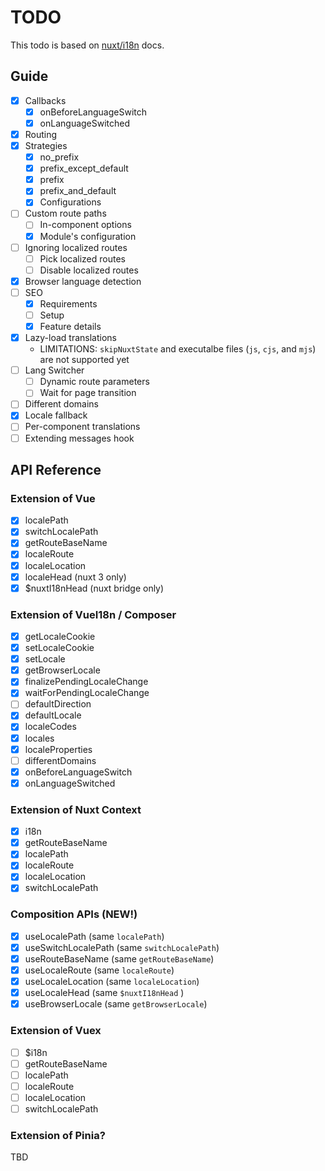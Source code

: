 # TODO

This todo is based on [nuxt/i18n](https://i18n.nuxtjs.org/) docs.

## Guide

- [x] Callbacks
  - [x] onBeforeLanguageSwitch
  - [x] onLanguageSwitched
- [x] Routing
- [x] Strategies
  - [x] no_prefix
  - [x] prefix_except_default
  - [x] prefix
  - [x] prefix_and_default
  - [x] Configurations
- [ ] Custom route paths
  - [ ] In-component options
  - [x] Module's configuration
- [ ] Ignoring localized routes
  - [ ] Pick localized routes
  - [ ] Disable localized routes
- [x] Browser language detection
- [ ] SEO
  - [x] Requirements
  - [ ] Setup
  - [x] Feature details
- [x] Lazy-load translations
  - LIMITATIONS: `skipNuxtState` and executalbe files (`js`, `cjs`, and `mjs`) are not supported yet
- [ ] Lang Switcher
  - [ ] Dynamic route parameters
  - [ ] Wait for page transition
- [ ] Different domains
- [x] Locale fallback
- [ ] Per-component translations
- [ ] Extending messages hook

## API Reference

### Extension of Vue

- [x] localePath
- [x] switchLocalePath
- [x] getRouteBaseName
- [x] localeRoute
- [x] localeLocation
- [x] localeHead (nuxt 3 only)
- [x] $nuxtI18nHead (nuxt bridge only)

### Extension of VueI18n / Composer

- [x] getLocaleCookie
- [x] setLocaleCookie
- [x] setLocale
- [x] getBrowserLocale
- [x] finalizePendingLocaleChange
- [x] waitForPendingLocaleChange
- [ ] defaultDirection
- [x] defaultLocale
- [x] localeCodes
- [x] locales
- [x] localeProperties
- [ ] differentDomains
- [x] onBeforeLanguageSwitch
- [x] onLanguageSwitched

### Extension of Nuxt Context

- [x] i18n
- [x] getRouteBaseName
- [x] localePath
- [x] localeRoute
- [x] localeLocation
- [x] switchLocalePath

### Composition APIs (NEW!)

- [x] useLocalePath (same `localePath`)
- [x] useSwitchLocalePath (same `switchLocalePath`)
- [x] useRouteBaseName (same `getRouteBaseName`)
- [x] useLocaleRoute (same `localeRoute`)
- [x] useLocaleLocation (same `localeLocation`)
- [x] useLocaleHead (same `$nuxtI18nHead` )
- [x] useBrowserLocale (same `getBrowserLocale`)

### Extension of Vuex

- [ ] $i18n
- [ ] getRouteBaseName
- [ ] localePath
- [ ] localeRoute
- [ ] localeLocation
- [ ] switchLocalePath

### Extension of Pinia?

TBD
